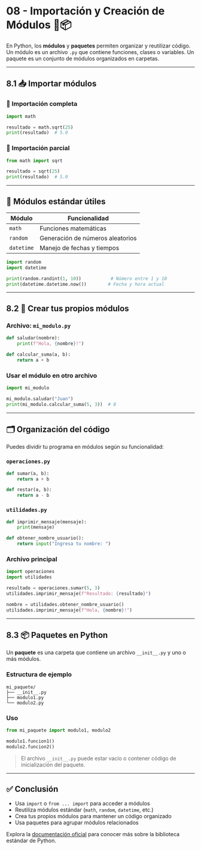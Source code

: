 # 08 - Importación y Creación de Módulos 🧱📦

En Python, los **módulos** y **paquetes** permiten organizar y reutilizar código. Un módulo es un archivo `.py` que contiene funciones, clases o variables. Un paquete es un conjunto de módulos organizados en carpetas.

---

## 8.1 📥 Importar módulos

### 🔹 Importación completa

```python
import math

resultado = math.sqrt(25)
print(resultado)  # 5.0
```

### 🔹 Importación parcial

```python
from math import sqrt

resultado = sqrt(25)
print(resultado)  # 5.0
```

---

## 🧰 Módulos estándar útiles

| Módulo     | Funcionalidad                     |
|------------|-----------------------------------|
| `math`     | Funciones matemáticas             |
| `random`   | Generación de números aleatorios  |
| `datetime` | Manejo de fechas y tiempos        |

```python
import random
import datetime

print(random.randint(1, 10))           # Número entre 1 y 10
print(datetime.datetime.now())        # Fecha y hora actual
```

---

## 8.2 🔨 Crear tus propios módulos

### Archivo: `mi_modulo.py`

```python
def saludar(nombre):
    print(f"Hola, {nombre}!")

def calcular_suma(a, b):
    return a + b
```

### Usar el módulo en otro archivo

```python
import mi_modulo

mi_modulo.saludar("Juan")
print(mi_modulo.calcular_suma(5, 3))  # 8
```

---

## 🗂️ Organización del código

Puedes dividir tu programa en módulos según su funcionalidad:

### `operaciones.py`

```python
def sumar(a, b):
    return a + b

def restar(a, b):
    return a - b
```

### `utilidades.py`

```python
def imprimir_mensaje(mensaje):
    print(mensaje)

def obtener_nombre_usuario():
    return input("Ingresa tu nombre: ")
```

### Archivo principal

```python
import operaciones
import utilidades

resultado = operaciones.sumar(5, 3)
utilidades.imprimir_mensaje(f"Resultado: {resultado}")

nombre = utilidades.obtener_nombre_usuario()
utilidades.imprimir_mensaje(f"Hola, {nombre}!")
```

---

## 8.3 📦 Paquetes en Python

Un **paquete** es una carpeta que contiene un archivo `__init__.py` y uno o más módulos.

### Estructura de ejemplo

```
mi_paquete/
├── __init__.py
├── modulo1.py
└── modulo2.py
```

### Uso

```python
from mi_paquete import modulo1, modulo2

modulo1.funcion1()
modulo2.funcion2()
```

> El archivo `__init__.py` puede estar vacío o contener código de inicialización del paquete.

---

## ✅ Conclusión

- Usa `import` o `from ... import` para acceder a módulos
- Reutiliza módulos estándar (`math`, `random`, `datetime`, etc.)
- Crea tus propios módulos para mantener un código organizado
- Usa paquetes para agrupar módulos relacionados

Explora la [documentación oficial](https://docs.python.org/3/library/index.html) para conocer más sobre la biblioteca estándar de Python.
